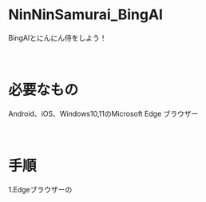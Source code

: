 # NinNinSamurai_BingAI
BingAIとにんにん侍をしよう！  
<br>
<br>
# 必要なもの  
Android、iOS、Windows10,11のMicrosoft Edge ブラウザー  
<br>
<br>
# 手順
1.Edgeブラウザーの

